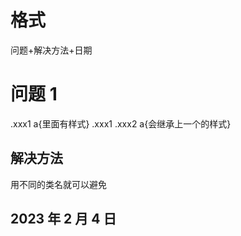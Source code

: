 # 格式

问题+解决方法+日期

# 问题 1

.xxx1 a{里面有样式}
.xxx1 .xxx2 a{会继承上一个的样式}

## 解决方法

用不同的类名就可以避免

## 2023 年 2 月 4 日
